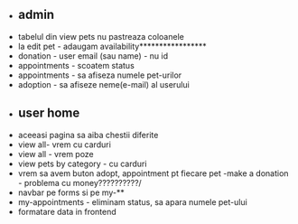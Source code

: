- ## admin
- tabelul din view pets nu pastreaza coloanele
- la edit  pet - adaugam availability*****************
- donation - user email (sau name) - nu id
- appointments - scoatem status
- appointments - sa afiseza numele pet-urilor
- adoption - sa afiseze neme(e-mail) al userului
- ## user home
- aceeasi pagina sa aiba chestii diferite
- view all- vrem cu carduri
- view all - vrem poze
- view pets by category - cu carduri
- vrem sa avem buton adopt, appointment pt fiecare pet
-make a donation - problema cu money??????????/
- navbar pe forms si pe my-**
- my-appointments - eliminam status, sa apara numele pet-ului
- formatare data in frontend